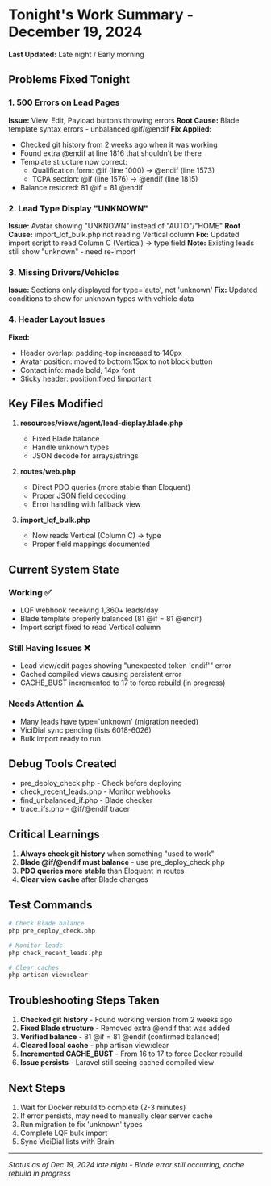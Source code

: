 # Tonight's Work Summary - December 19, 2024
**Last Updated:** Late night / Early morning

## Problems Fixed Tonight

### 1. 500 Errors on Lead Pages
**Issue:** View, Edit, Payload buttons throwing errors
**Root Cause:** Blade template syntax errors - unbalanced @if/@endif
**Fix Applied:**
- Checked git history from 2 weeks ago when it was working
- Found extra @endif at line 1816 that shouldn't be there
- Template structure now correct:
  - Qualification form: @if (line 1000) → @endif (line 1573)
  - TCPA section: @if (line 1576) → @endif (line 1815)
- Balance restored: 81 @if = 81 @endif

### 2. Lead Type Display "UNKNOWN"
**Issue:** Avatar showing "UNKNOWN" instead of "AUTO"/"HOME"
**Root Cause:** import_lqf_bulk.php not reading Vertical column
**Fix:** Updated import script to read Column C (Vertical) → type field
**Note:** Existing leads still show "unknown" - need re-import

### 3. Missing Drivers/Vehicles
**Issue:** Sections only displayed for type='auto', not 'unknown'
**Fix:** Updated conditions to show for unknown types with vehicle data

### 4. Header Layout Issues
**Fixed:**
- Header overlap: padding-top increased to 140px
- Avatar position: moved to bottom:15px to not block button
- Contact info: made bold, 14px font
- Sticky header: position:fixed !important

## Key Files Modified

1. **resources/views/agent/lead-display.blade.php**
   - Fixed Blade balance
   - Handle unknown types
   - JSON decode for arrays/strings

2. **routes/web.php**
   - Direct PDO queries (more stable than Eloquent)
   - Proper JSON field decoding
   - Error handling with fallback view

3. **import_lqf_bulk.php**
   - Now reads Vertical (Column C) → type
   - Proper field mappings documented

## Current System State

### Working ✅
- LQF webhook receiving 1,360+ leads/day
- Blade template properly balanced (81 @if = 81 @endif)
- Import script fixed to read Vertical column

### Still Having Issues ❌
- Lead view/edit pages showing "unexpected token 'endif'" error
- Cached compiled views causing persistent error
- CACHE_BUST incremented to 17 to force rebuild (in progress)

### Needs Attention ⚠️
- Many leads have type='unknown' (migration needed)
- ViciDial sync pending (lists 6018-6026)
- Bulk import ready to run

## Debug Tools Created
- pre_deploy_check.php - Check before deploying
- check_recent_leads.php - Monitor webhooks
- find_unbalanced_if.php - Blade checker
- trace_ifs.php - @if/@endif tracer

## Critical Learnings

1. **Always check git history** when something "used to work"
2. **Blade @if/@endif must balance** - use pre_deploy_check.php
3. **PDO queries more stable** than Eloquent in routes
4. **Clear view cache** after Blade changes

## Test Commands
```bash
# Check Blade balance
php pre_deploy_check.php

# Monitor leads
php check_recent_leads.php

# Clear caches
php artisan view:clear
```

## Troubleshooting Steps Taken
1. **Checked git history** - Found working version from 2 weeks ago
2. **Fixed Blade structure** - Removed extra @endif that was added
3. **Verified balance** - 81 @if = 81 @endif (confirmed balanced)
4. **Cleared local cache** - php artisan view:clear
5. **Incremented CACHE_BUST** - From 16 to 17 to force Docker rebuild
6. **Issue persists** - Laravel still seeing cached compiled view

## Next Steps
1. Wait for Docker rebuild to complete (2-3 minutes)
2. If error persists, may need to manually clear server cache
3. Run migration to fix 'unknown' types
4. Complete LQF bulk import
5. Sync ViciDial lists with Brain

---
*Status as of Dec 19, 2024 late night - Blade error still occurring, cache rebuild in progress*
